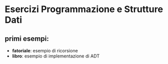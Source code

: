 # Esercizi Programmazione e Strutture Dati
## primi esempi:
- **fatoriale**: esempio di ricorsione
- **libro**: esempio di implementazione di ADT
